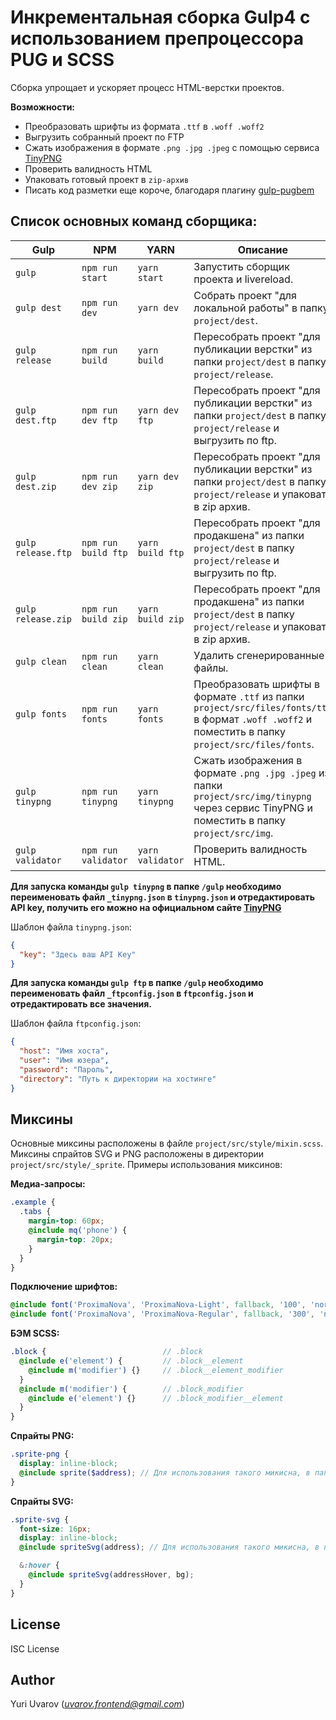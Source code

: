 # Инкрементальная сборка Gulp4 с использованием препроцессора PUG и SCSS

Сборка упрощает и ускоряет процесс HTML-верстки проектов.

**Возможности:**  
+ Преобразовать шрифты из формата `.ttf` в `.woff .woff2`
+ Выгрузить собранный проект по FTP
+ Сжать изображения в формате `.png .jpg .jpeg` c помощью сервиса [TinyPNG](https://tinypng.com/)
+ Проверить валидность HTML
+ Упаковать готовый проект в `zip-архив`
+ Писать код разметки еще короче, благодаря плагину [gulp-pugbem](https://github.com/legostaev-vadim/gulp-pugbem)

## Список основных команд сборщика:

Gulp | NPM | YARN | Описание
----- | ----- | ----- | -----
`gulp` | `npm run start` | `yarn start`  | Запустить сборщик проекта и livereload.
`gulp dest` | `npm run dev` | `yarn dev` | Собрать проект "для локальной работы" в папку `project/dest`.
`gulp release` | `npm run build` | `yarn build` | Пересобрать проект "для публикации верстки" из папки `project/dest` в папку `project/release`.
`gulp dest.ftp` | `npm run dev ftp` | `yarn dev ftp` | Пересобрать проект "для публикации верстки" из папки `project/dest` в папку `project/release` и выгрузить по ftp.
`gulp dest.zip` | `npm run dev zip` | `yarn dev zip` | Пересобрать проект "для публикации верстки" из папки `project/dest` в папку `project/release` и упаковать в zip архив.
`gulp release.ftp` | `npm run build ftp` | `yarn build ftp` | Пересобрать проект "для продакшена" из папки `project/dest` в папку `project/release` и выгрузить по ftp.
`gulp release.zip` | `npm run build zip` | `yarn build zip` | Пересобрать проект "для продакшена" из папки `project/dest` в папку `project/release` и упаковать в zip архив.
`gulp clean` | `npm run clean` | `yarn clean`  | Удалить сгенерированные файлы.
`gulp fonts` | `npm run fonts` | `yarn fonts` | Преобразовать шрифты в формате `.ttf` из папки `project/src/files/fonts/ttf` в формат `.woff .woff2` и поместить в папку `project/src/files/fonts`.
`gulp tinypng` | `npm run tinypng` | `yarn tinypng` | Сжать изображения в формате `.png .jpg .jpeg` из папки `project/src/img/tinypng` через сервис TinyPNG и поместить в папку `project/src/img`.
`gulp validator` | `npm run validator` | `yarn validator` | Проверить валидность HTML.

**Для запуска команды `gulp tinypng` в папке `/gulp` необходимо переименовать файл `_tinypng.json` в `tinypng.json` и отредактировать API key, получить его можно на официальном сайте [TinyPNG](https://tinypng.com/developers)**

Шаблон файла `tinypng.json`:
```json
{
  "key": "Здесь ваш API Key"
}
```
**Для запуска команды `gulp ftp` в папке `/gulp` необходимо переименовать файл `_ftpconfig.json` в `ftpconfig.json` и отредактировать все значения.**

Шаблон файла `ftpconfig.json`:
```json
{
  "host": "Имя хоста",
  "user": "Имя юзера",
  "password": "Пароль",
  "directory": "Путь к директории на хостинге"
}
```

## Миксины

Основные миксины расположены в файле `project/src/style/mixin.scss`.
Миксины спрайтов SVG и PNG расположены в директории `project/src/style/_sprite`.
Примеры использования миксинов:

**Медиа-запросы:**

```scss
.example {
  .tabs {
    margin-top: 60px;
    @include mq('phone') {
      margin-top: 20px;
    }
  }
}
```

**Подключение шрифтов:**

```scss
@include font('ProximaNova', 'ProximaNova-Light', fallback, '100', 'normal');
@include font('ProximaNova', 'ProximaNova-Regular', fallback, '300', 'normal');
```

**БЭМ SCSS:**

```scss
.block {                          // .block
  @include e('element') {         // .block__element
    @include m('modifier') {}     // .block__element_modifier
  }
  @include m('modifier') {        // .block_modifier
    @include e('element') {}      // .block_modifier__element
  }
}
```

**Cпрайты PNG:**

```scss
.sprite-png {
  display: inline-block;
  @include sprite($address); // Для использования такого микисна, в папке project/src/img/_sprite/png должен лежать файл address.png
}
```

**Cпрайты SVG:**

```scss
.sprite-svg {
  font-size: 16px;
  display: inline-block;
  @include spriteSvg(address); // Для использования такого микисна, в папке project/src/img/_sprite/svg должен лежать файл address.svg

  &:hover {
    @include spriteSvg(addressHover, bg);
  }
}
```
## License

ISC License

## Author

Yuri Uvarov (*uvarov.frontend@gmail.com*)
